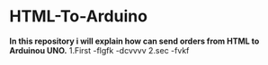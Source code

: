# HTML-To-Arduino
**In this repository i will explain how can send orders from HTML to Arduinou UNO.**
1.First 
  -flgfk
    -dcvvvv
2.sec
  -fvkf
